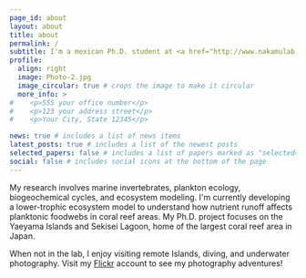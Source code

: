 ```yaml
---
page_id: about
layout: about
title: about
permalink: /
subtitle: I'm a mexican Ph.D. student at <a href="http://www.nakamulab.mei.titech.ac.jp">Nakamura Laboratory</a>, Institute of Science Tokyo, Japan.
profile:
  align: right
  image: Photo-2.jpg
  image_circular: true # crops the image to make it circular
  more_info: >
#    <p>555 your office number</p>
#    <p>123 your address street</p>
#    <p>Your City, State 12345</p>

news: true # includes a list of news items
latest_posts: true # includes a list of the newest posts
selected_papers: false # includes a list of papers marked as "selected={true}"
social: false # includes social icons at the bottom of the page
---
```


My research involves marine invertebrates, plankton ecology, biogeochemical cycles, and ecosystem modeling.
I'm currently developing a lower-trophic ecosystem model to understand how nutrient runoff affects planktonic foodwebs in coral reef areas. My Ph.D. project focuses on the Yaeyama Islands and Sekisei Lagoon, home of the largest coral reef area in Japan.

When not in the lab, I enjoy visiting remote Islands, diving, and underwater photography. Visit my [Flickr](https://www.flickr.com/photos/196057071@N05/) account to see my photography adventures!
